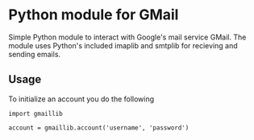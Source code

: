 Python module for GMail
===

Simple Python module to interact with Google's mail service GMail. The module
uses Python's included imaplib and smtplib for recieving and sending emails.

Usage
---

To initialize an account you do the following

    import gmaillib

    account = gmaillib.account('username', 'password')
